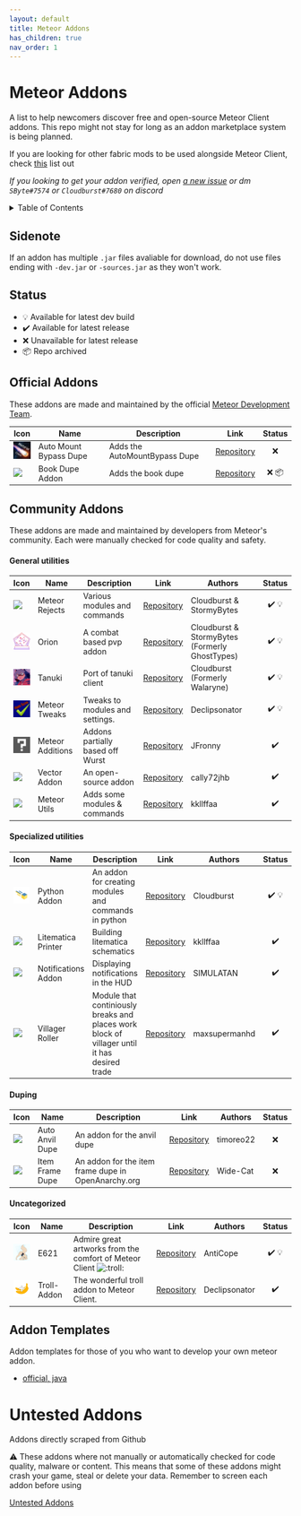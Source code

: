 ```yaml
---
layout: default
title: Meteor Addons
has_children: true
nav_order: 1
---
```


# Meteor Addons

A list to help newcomers discover free and open-source Meteor Client addons.
This repo might not stay for long as an addon marketplace system is being planned.

If you are looking for other fabric mods to be used alongside Meteor Client, check [this](/MeteorAdditionals.md) list out

*If you looking to get your addon verified, open [a new issue](https://github.com/AntiCope/anticope.ml/issues/new/choose) or dm `SByte#7574` or `Cloudburst#7680` on discord*

<!-- START doctoc generated TOC please keep comment here to allow auto update -->
<!-- DON'T EDIT THIS SECTION, INSTEAD RE-RUN doctoc TO UPDATE -->
<details>
<summary>Table of Contents</summary>

  - [Sidenote](#sidenote)
  - [Status](#status)
  - [Official Addons](#official-addons)
  - [Community Addons](#community-addons)
      - [General utilities](#general-utilities)
      - [Specialized utilities](#specialized-utilities)
      - [Duping](#duping)
      - [Uncategorized](#uncategorized)
  - [Addon Templates](#addon-templates)
- [Untested Addons](#untested-addons)

</details>
<!-- END doctoc generated TOC please keep comment here to allow auto update -->

## Sidenote

If an addon has multiple `.jar` files avaliable for download, do not use files ending with `-dev.jar` or `-sources.jar` as they won't work.

## Status
- 💡 Available for latest dev build
- ✔️ Available for latest release
- ❌ Unavailable for latest release
- 📦 Repo archived

## Official Addons

These addons are made and maintained by the official [Meteor Development Team](https://github.com/MeteorDevelopment).

| Icon | Name | Description | Link | Status |
| --- | ---- | ----------- | -------- | :---: |
|<img src="https://github.com/MeteorDevelopment/meteor-mbd-addon/blob/main/src/main/resources/assets/mbd/icon.png?raw=true" width="32px">| Auto Mount Bypass Dupe | Adds the AutoMountBypass Dupe | [Repository](https://github.com/MeteorDevelopment/meteor-mbd-addon) | ❌ |
|<img src="https://github.com/MeteorDevelopment/meteor-book-dupe-addon/blob/main/src/main/resources/assets/bookdupe/icon.png?raw=true" width="32px">| Book Dupe Addon | Adds the book dupe | [Repository](https://github.com/MeteorDevelopment/meteor-book-dupe-addon) | ❌ 📦 |

## Community Addons

These addons are made and maintained by developers from Meteor's community.
Each were manually checked for code quality and safety.

#### General utilities
| Icon | Name | Description | Link | Authors | Status |
| --- | ---- | ----------- | ---- | ------- | :---: |
|<img src='https://github.com/AntiCope/meteor-rejects/blob/master/src/main/resources/assets/rejects/icon.png?raw=true' width="32px">| Meteor Rejects | Various modules and commands | [Repository](https://github.com/AntiCope/meteor-rejects) | Cloudburst & StormyBytes | ✔️ 💡 |
|<img src='https://github.com/AntiCope/orion/raw/master/src/main/resources/assets/orion/icon.png?raw=true' width="32px">| Orion | A combat based pvp addon | [Repository](https://github.com/AntiCope/orion) | Cloudburst & StormyBytes (Formerly GhostTypes) | ✔️ 💡 |
|<img src='https://github.com/AntiCope/tanuki/raw/master/src/main/resources/assets/tanuki/icon.png?raw=true' width="32px">| Tanuki | Port of tanuki client | [Repository](https://github.com/AntiCope/tanuki) | Cloudburst (Formerly Walaryne) | ✔️ 💡 |
|<img src='https://github.com/Declipsonator/Meteor-Tweaks/blob/main/src/main/resources/assets/meteortweaks/icon.png?raw=true' width="32px">| Meteor Tweaks | Tweaks to modules and settings. | [Repository](https://github.com/Declipsonator/Meteor-Tweaks) | Declipsonator | ✔️ 💡 |
|<img src='/resources/unknown_icon.png' width="32px">| Meteor Additions | Addons partially based off Wurst | [Repository](https://github.com/JFronny/MeteorAdditions) | JFronny | ✔️ |
|<img src='https://github.com/cally72jhb/vector-addon/blob/main/src/main/resources/assets/vector-addon/vector/icon32.png?raw=true' width="32px">| Vector Addon | An open-source addon | [Repository](https://github.com/cally72jhb/vector-addon) | cally72jhb | ✔️ |
|<img src='https://github.com/kkllffaa/meteor-utils/blob/master/src/main/resources/assets/meteor-utils/icon.png?raw=true' width="32px">| Meteor Utils | Adds some modules & commands | [Repository](https://github.com/kkllffaa/meteor-utils) | kkllffaa | ✔️ |

#### Specialized utilities
| Icon | Name | Description | Link | Authors | Status |
| --- | ---- | ----------- | ---- | ------- | :---: |
|<img src='https://github.com/AntiCope/meteor-python-addon/blob/master/src/main/resources/assets/pythonaddon/icon.png?raw=true' width="32px">| Python Addon | An addon for creating modules and commands in python | [Repository](https://github.com/AntiCope/meteor-python-addon) | Cloudburst | ✔️ 💡  |
|<img src='https://github.com/kkllffaa/meteor-litematica-printer/blob/main/src/main/resources/assets/meteor_litematica_printer/icon.png?raw=true' width="32px">| Litematica Printer | Building litematica schematics | [Repository](https://github.com/kkllffaa/meteor-litematica-printer) | kkllffaa | ✔️ |
|<img src='https://github.com/SIMULATAN/meteor-notifications-addon/blob/main/src/main/resources/assets/notifications/icon.png?raw=true' width="32px">| Notifications Addon | Displaying notifications in the HUD | [Repository](https://github.com/SIMULATAN/meteor-notifications-addon) | SIMULATAN | ✔️ |
|<img src='https://github.com/maxsupermanhd/meteor-villager-roller/blob/main/src/main/resources/assets/template/icon.png?raw=true' width="32px">| Villager Roller | Module that continiously breaks and places work block of villager until it has desired trade | [Repository](https://github.com/maxsupermanhd/meteor-villager-roller) | maxsupermanhd | ✔️ |


#### Duping
| Icon | Name | Description | Link | Authors | Status |
| --- | ---- | ----------- | ---- | ------- | :-------: |
|<img src='https://github.com/timoreo22/auto-anvil-dupe/blob/main/src/main/resources/assets/autodupe/icon.png?raw=true' width="32px">| Auto Anvil Dupe | An addon for the anvil dupe | [Repository](https://github.com/timoreo22/auto-anvil-dupe) | timoreo22 | ❌ |
|<img src='https://github.com/Wide-Cat/item-frame-dupe-addon/blob/main/src/main/resources/assets/template/icon.png?raw=true' width="32px">| Item Frame Dupe | An addon for the item frame dupe in OpenAnarchy.org | [Repository](https://github.com/Wide-Cat/item-frame-dupe-addon) | Wide-Cat | ❌ |

#### Uncategorized
| Icon | Name | Description | Link | Authors | Status |
| --- | ---- | ----------- | ---- | ------- | :---: |
|<img src='https://github.com/AntiCope/meteor-e621-integration/blob/master/src/main/resources/assets/e621/icon.png?raw=true' width="32px">| E621 | Admire great artworks from the comfort of Meteor Client <img src="https://user-images.githubusercontent.com/18114966/153202568-ff9ff7a9-702a-4ad5-9dbc-91d47895cbbc.png" width="24px" alt=":troll:"> | [Repository](https://github.com/AntiCope/meteor-e621-integration) | AntiCope | ✔️ 💡 |
|<img src='https://github.com/Declipsonator/Troll-Addon/blob/main/src/main/resources/assets/BananaPlus.png?raw=true' width="32px">| Troll-Addon | The wonderful troll addon to Meteor Client. | [Repository](https://github.com/Declipsonator/Troll-Addon) | Declipsonator | ✔️ |

## Addon Templates

Addon templates for those of you who want to develop your own meteor addon.

- [official, java](https://github.com/MeteorDevelopment/meteor-addon-template)


# Untested Addons
Addons directly scraped from Github

<div class="text-yellow-200">
⚠ These addons where not manually or automatically checked for code quality, malware or content. This means that some of these addons might crash your game, steal or delete your data. Remember to screen each addon before using
</div>

[Untested Addons](addons/UnverifiedAddons.md)

